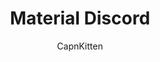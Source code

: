 ---
title: Material Discord
author: CapnKitten
github: https://github.com/CapnKitten/
description_markdown: >-
  A theme based on Google's Material Design
download: https://github.com/CapnKitten/Material-Discord
demo: https://cdn.rawgit.com/CapnKitten/Material-Discord/master/Material-Discord.theme.css
support: https://github.com/CapnKitten/Material-Discord/issues
style: dark
tags:
images:
  - name: Material Discord Preview
    image: https://i.imgur.com/yegXZNM.png
  - name: Material Discord Preview - User Popout
    image: https://i.imgur.com/2GSo4hU.png
  - name: Material Discord Preview - User Status Picker
    image: https://i.imgur.com/fY11UIy.gif
    
layout: product
ghcommentid: 16
---